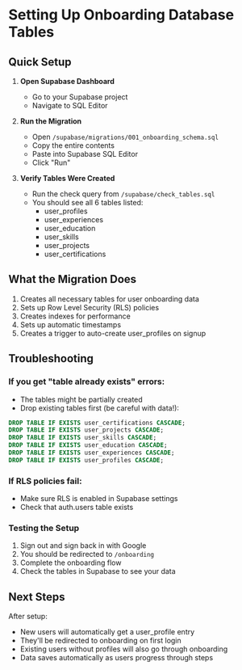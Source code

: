 # Setting Up Onboarding Database Tables

## Quick Setup

1. **Open Supabase Dashboard**
   - Go to your Supabase project
   - Navigate to SQL Editor

2. **Run the Migration**
   - Open `/supabase/migrations/001_onboarding_schema.sql`
   - Copy the entire contents
   - Paste into Supabase SQL Editor
   - Click "Run"

3. **Verify Tables Were Created**
   - Run the check query from `/supabase/check_tables.sql`
   - You should see all 6 tables listed:
     - user_profiles
     - user_experiences
     - user_education
     - user_skills
     - user_projects
     - user_certifications

## What the Migration Does

1. Creates all necessary tables for user onboarding data
2. Sets up Row Level Security (RLS) policies
3. Creates indexes for performance
4. Sets up automatic timestamps
5. Creates a trigger to auto-create user_profiles on signup

## Troubleshooting

### If you get "table already exists" errors:
- The tables might be partially created
- Drop existing tables first (be careful with data!):
```sql
DROP TABLE IF EXISTS user_certifications CASCADE;
DROP TABLE IF EXISTS user_projects CASCADE;
DROP TABLE IF EXISTS user_skills CASCADE;
DROP TABLE IF EXISTS user_education CASCADE;
DROP TABLE IF EXISTS user_experiences CASCADE;
DROP TABLE IF EXISTS user_profiles CASCADE;
```

### If RLS policies fail:
- Make sure RLS is enabled in Supabase settings
- Check that auth.users table exists

### Testing the Setup

1. Sign out and sign back in with Google
2. You should be redirected to `/onboarding`
3. Complete the onboarding flow
4. Check the tables in Supabase to see your data

## Next Steps

After setup:
- New users will automatically get a user_profile entry
- They'll be redirected to onboarding on first login
- Existing users without profiles will also go through onboarding
- Data saves automatically as users progress through steps